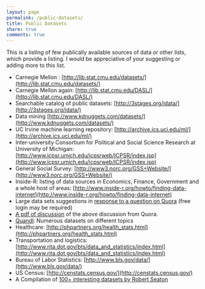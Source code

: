 ```yaml
---
layout: page
permalink: /public-datasets/
title: Public Datasets
share: true
comments: true
---
```

This is a listing of few publically available sources of data or other lists, which provide a listing. I would be appreciative of your suggesting or adding more to this list.

* Carnegie Mellon : [http://lib.stat.cmu.edu/datasets/](http://lib.stat.cmu.edu/datasets/)  
* Carnegie Mellon again: [http://lib.stat.cmu.edu/DASL/](http://lib.stat.cmu.edu/DASL/)
* Searchable catalog of public datasets: [http://3stages.org/idata/](http://3stages.org/idata/)
* Data mining [http://www.kdnuggets.com/datasets/](http://www.kdnuggets.com/datasets/)
* UC Irvine machine learning repository: [http://archive.ics.uci.edu/ml/](http://archive.ics.uci.edu/ml/)
* Inter-university Consortium for Political and Social Science Research at University of Michigan: [http://www.icpsr.umich.edu/icpsrweb/ICPSR/index.jsp](http://www.icpsr.umich.edu/icpsrweb/ICPSR/index.jsp)
* General Social Survey: [http://www3.norc.org/GSS+Website/](http://www3.norc.org/GSS+Website/)
* Inside-R: listing of data sources in Economics, Finance, Government and a whole host of areas: [http://www.inside-r.org/howto/finding-data-internet](http://www.inside-r.org/howto/finding-data-internet)
* Large data sets suggestions in [response to a question on Quora](http://www.quora.com/Data/Where-can-I-find-large-datasets-open-to-the-public) (free login may be required) 
* [A pdf of discussion](https://dl.dropboxusercontent.com/u/56796392/LargeDataSetSuggestionsFromQuora.pdf) of the above discussion from Quora.
* [Quandl](http://www.quandl.com/): Numerous datasets on different topics 
* Healthcare: [http://phpartners.org/health_stats.html](http://phpartners.org/health_stats.html)
* Transportation and logistics: [http://www.rita.dot.gov/bts/data_and_statistics/index.html](http://www.rita.dot.gov/bts/data_and_statistics/index.html)
* Bureau of Labor Statistics: [http://www.bls.gov/data/](http://www.bls.gov/data/)
* US Census: [http://censtats.census.gov/](http://censtats.census.gov/)
* A Compilation of [100+ interesting datasets by Robert Seaton](http://rs.io/2014/05/29/list-of-data-sets.html)